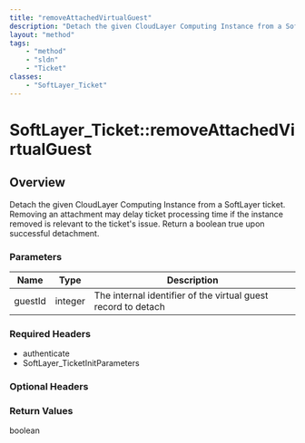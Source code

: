 ```yaml
---
title: "removeAttachedVirtualGuest"
description: "Detach the given CloudLayer Computing Instance from a SoftLayer ticket. Removing an attachment may delay ticket processi... "
layout: "method"
tags:
    - "method"
    - "sldn"
    - "Ticket"
classes:
    - "SoftLayer_Ticket"
---
```

# SoftLayer_Ticket::removeAttachedVirtualGuest
## Overview 
Detach the given CloudLayer Computing Instance from a SoftLayer ticket. Removing an attachment may delay ticket processing time if the instance removed is relevant to the ticket's issue. Return a boolean true upon successful detachment. 

### Parameters 
|Name | Type | Description |
| --- | --- | --- |
|guestId| integer| The internal identifier of the virtual guest record to detach|


### Required Headers
* authenticate
* SoftLayer_TicketInitParameters

### Optional Headers

### Return Values
boolean
